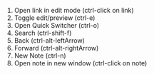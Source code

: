 1. Open link in edit mode (ctrl-click on link)
2. Toggle edit/preview (ctrl-e) 
3. Open Quick Switcher (ctrl-o)
4. Search (ctrl-shift-f)
5. Back (ctrl-alt-leftArrow)
6. Forward (ctrl-alt-rightArrow)
7. New Note (ctrl-n)
8. Open note in new window (ctrl-click on note)
